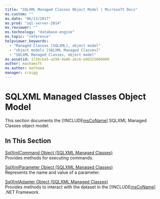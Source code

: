 ```yaml
---
title: "SQLXML Managed Classes Object Model | Microsoft Docs"
ms.custom: ""
ms.date: "06/13/2017"
ms.prod: "sql-server-2014"
ms.reviewer: ""
ms.technology: "database-engine"
ms.topic: "reference"
helpviewer_keywords: 
  - "Managed Classes [SQLXML], object model"
  - "object models [SQLXML Managed Classes]"
  - "SQLXML Managed Classes, object model"
ms.assetid: 1726cba5-a294-4a8b-a5c6-e9d325066000
author: mashamsft
ms.author: mathoma
manager: craigg
---
```

# SQLXML Managed Classes Object Model
  This section documents the [!INCLUDE[msCoName](../../includes/msconame-md.md)] SQLXML Managed Classes object model.  
  
## In This Section  
 [SqlXmlCommand Object &#40;SQLXML Managed Classes&#41;](../../relational-databases/sqlxml-annotated-xsd-schemas-xpath-queries/net-framework-classes/sqlxml-4-0-net-framework-support-managed-classes.md)  
 Provides methods for executing commands.  
  
 [SqlXmlParameter Object &#40;SQLXML Managed Classes&#41;](../../relational-databases/sqlxml-annotated-xsd-schemas-xpath-queries/net-framework-classes/sqlxml-managed-classes-sqlxmlparameter-object.md)  
 Represents the name and value of a parameter.  
  
 [SqlXmlAdapter Object &#40;SQLXML Managed Classes&#41;](../../relational-databases/sqlxml-annotated-xsd-schemas-xpath-queries/net-framework-classes/sqlxml-managed-classes-sqlxmladapter-object.md)  
 Provides methods to interact with the dataset in the [!INCLUDE[msCoName](../../includes/msconame-md.md)] .NET Framework.  
  
  
